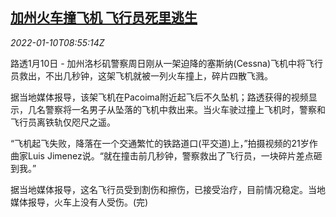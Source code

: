 <!--1641805262000-->
[加州火车撞飞机 飞行员死里逃生](https://cn.reuters.com/article/us-ca-train-plane-hit-0110-idCNKBS2JK0II)
------

<div><i>2022-01-10T08:55:14Z</i></div><p>路透1月10日 - 加州洛杉矶警察周日刚从一架迫降的塞斯纳(Cessna)飞机中将飞行员救出，不出几秒钟，这架飞机就被一列火车撞上，碎片四散飞溅。</p><p>据当地媒体报导，该架飞机在Pacoima附近起飞后不久坠机；路透获得的视频显示，几名警察将一名男子从坠落的飞机中救出来。当火车驶过撞上飞机时，警察和飞行员离铁轨仅咫尺之遥。</p><p>“飞机起飞失败，降落在一个交通繁忙的铁路道口(平交道)上，”拍摄视频的21岁作曲家Luis Jimenez说。“就在撞击前几秒钟，警察救出了飞行员，一块碎片差点砸到我。”</p><p>据当地媒体报导，这名飞行员受到割伤和擦伤，已接受治疗，目前情况稳定。当地媒体报导，火车上没有人受伤。(完)</p>
